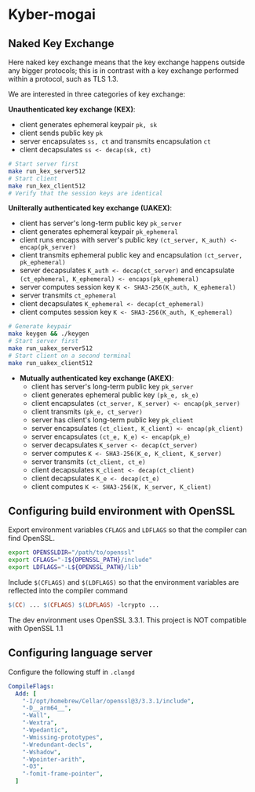# Kyber-mogai

## Naked Key Exchange
Here naked key exchange means that the key exchange happens outside any bigger protocols; this is in contrast with a key exchange performed within a protocol, such as TLS 1.3.

We are interested in three categories of key exchange:

**Unauthenticated key exchange (KEX)**:
- client generates ephemeral keypair `pk, sk`
- client sends public key `pk`
- server encapsulates `ss, ct` and transmits encapsulation `ct`
- client decapsulates `ss <- decap(sk, ct)`

```bash
# Start server first
make run_kex_server512
# Start client
make run_kex_client512
# Verify that the session keys are identical
```

**Unilterally authenticated key exchange (UAKEX)**:

- client has server's long-term public key `pk_server`
- client generates ephemeral keypair `pk_ephemeral`
- client runs encaps with server's public key `(ct_server, K_auth) <- encap(pk_server)`
- client transmits ephemeral public key and encapsulation `(ct_server, pk_ephemeral)`
- server decapsulates `K_auth <- decap(ct_server)` and encapsulate `(ct_ephemeral, K_ephemeral) <- encaps(pk_ephemeral)`
- server computes session key `K <- SHA3-256(K_auth, K_ephemeral)`
- server transmits `ct_ephemeral`
- client decapsulates `K_ephemeral <- decap(ct_ephemeral)`
- client computes session key `K <- SHA3-256(K_auth, K_ephemeral)`

```bash
# Generate keypair
make keygen && ./keygen
# Start server first
make run_uakex_server512
# Start client on a second terminal
make run_uakex_client512
```

- **Mutually authenticated key exchange (AKEX)**:
    - client has server's long-term public key `pk_server`
    - client generates ephemeral public key `(pk_e, sk_e)`
    - client encapsulates `(ct_server, K_server) <- encap(pk_server)`
    - client transmits `(pk_e, ct_server)`
    - server has client's long-term public key `pk_client`
    - server encapsulates `(ct_client, K_client) <- encap(pk_client)`
    - server encapsulates `(ct_e, K_e) <- encap(pk_e)`
    - server decapsulates `K_server <- decap(ct_server)`
    - server computes `K <- SHA3-256(K_e, K_client, K_server)`
    - server transmits `(ct_client, ct_e)`
    - client decapsulates `K_client <- decap(ct_client)`
    - client decapsulates `K_e <- decap(ct_e)`
    - client computes `K <- SHA3-256(K, K_server, K_client)`

## Configuring build environment with OpenSSL
Export environment variables `CFLAGS` and `LDFLAGS` so that the compiler can find OpenSSL.
```bash
export OPENSSLDIR="/path/to/openssl"
export CFLAGS="-I${OPENSSL_PATH}/include"
export LDFLAGS="-L${OPENSSL_PATH}/lib"
```

Include `$(CFLAGS)` and `$(LDFLAGS)` so that the environment variables are reflected into the compiler command
```makefile
$(CC) ... $(CFLAGS) $(LDFLAGS) -lcrypto ...
```

The dev environment uses OpenSSL 3.3.1. This project is NOT compatible with OpenSSL 1.1

## Configuring language server
Configure the following stuff in `.clangd`

```yaml
CompileFlags:
  Add: [
    "-I/opt/homebrew/Cellar/openssl@3/3.3.1/include", 
    "-D__arm64__",
    "-Wall", 
    "-Wextra", 
    "-Wpedantic", 
    "-Wmissing-prototypes", 
    "-Wredundant-decls", 
    "-Wshadow", 
    "-Wpointer-arith", 
    "-O3", 
    "-fomit-frame-pointer",
  ]
```

